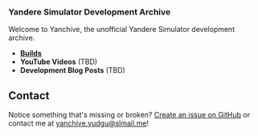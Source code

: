 ### Yandere Simulator Development Archive
Welcome to Yanchive, the unofficial Yandere Simulator development archive.

- **[Builds](./Builds)**
- **YouTube Videos** (TBD)
- **Development Blog Posts** (TBD)

## Contact
Notice something that's missing or broken? [Create an issue on GitHub](https://github.com/Yanchive/Yanchive/issues/new/choose) or contact me at [yanchive.yudgu@slmail.me](mailto:yanchive.yudgu@slmail.me)!